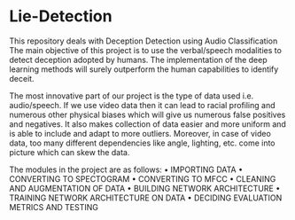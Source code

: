 # Lie-Detection
This repository deals with Deception Detection using Audio Classification 
The main objective of this project is to use the verbal/speech modalities to detect
deception adopted by humans. The implementation of the deep learning methods will
surely outperform the human capabilities to identify deceit.

The most innovative part of our project is the type of data used i.e. audio/speech. If we use
video data then it can lead to racial profiling and numerous other physical biases which will
give us numerous false positives and negatives. It also makes collection of data easier and
more uniform and is able to include and adapt to more outliers. Moreover, in case of video
data, too many different dependencies like angle, lighting, etc. come into picture which can
skew the data.

The modules in the project are as follows:
• IMPORTING DATA
• CONVERTING TO SPECTOGRAM
• CONVERTING TO MFCC
• CLEANING AND AUGMENTATION OF DATA
• BUILDING NETWORK ARCHITECTURE
• TRAINING NETWORK ARCHITECTURE ON DATA
• DECIDING EVALUATION METRICS AND TESTING

